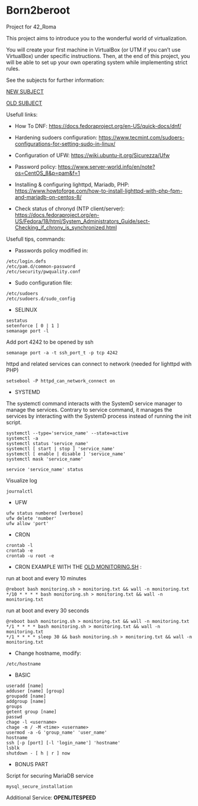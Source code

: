 # Born2beroot
Project for 42_Roma

This project aims to introduce you to the wonderful world of virtualization.

You will create your first machine in VirtualBox (or UTM if you can’t use VirtualBox) under specific instructions. Then, at the end of this project, you will be able to set up your own operating system while implementing strict rules.

See the subjects for further information:

[NEW SUBJECT](Resources/Born2beroot_en_subject_3_2.pdf)

[OLD SUBJECT](Resources/Born2beroot_en.subject_OLD.pdf)

Usefull links:

- How To DNF:
https://docs.fedoraproject.org/en-US/quick-docs/dnf/

- Hardening sudoers configuration:
https://www.tecmint.com/sudoers-configurations-for-setting-sudo-in-linux/

- Configuration of UFW:
https://wiki.ubuntu-it.org/Sicurezza/Ufw

- Password policy:
https://www.server-world.info/en/note?os=CentOS_8&p=pam&f=1

- Installing & configuring lighttpd, Mariadb, PHP:
https://www.howtoforge.com/how-to-install-lighttpd-with-php-fpm-and-mariadb-on-centos-8/

- Check status of chronyd (NTP client/server):
https://docs.fedoraproject.org/en-US/Fedora/18/html/System_Administrators_Guide/sect-Checking_if_chrony_is_synchronized.html

Usefull tips, commands:

- Passwords policy modified in:
```
/etc/login.defs
/etc/pam.d/common-password
/etc/security/pwquality.conf
```
- Sudo configuration file:
```
/etc/sudoers
/etc/sudoers.d/sudo_config
```

- SELINUX
```
sestatus
setenforce [ 0 | 1 ]
semanage port -l
```
Add port 4242 to be opened by ssh
```
semanage port -a -t ssh_port_t -p tcp 4242
```
httpd and related services can connect to network
(needed for lighttpd with PHP)
```
setsebool -P httpd_can_network_connect on
```

- SYSTEMD

The systemctl command interacts with the SystemD service manager to manage the services. Contrary to service command, it manages the services by interacting with the SystemD process instead of running the init script.

```
systemctl --type='service_name' --state=active
systemctl -a
systemctl status 'service_name'
systemctl [ start | stop ] 'service_name'
systemctl [ enable | disable ] 'service_name'
systemctl mask 'service_name'
```
```
service 'service_name' status
```
Visualize log
```
journalctl
```

- UFW
```
ufw status numbered [verbose]
ufw delete 'number'
ufw allow 'port'
```
- CRON
```
crontab -l
crontab -e
crontab -u root -e
```

- CRON EXAMPLE WITH THE [OLD MONITORING.SH](monitoring_OLD.sh) :

run at boot and every 10 minutes
```
@reboot bash monitoring.sh > monitoring.txt && wall -n monitoring.txt
*/10 * * * * bash monitoring.sh > monitoring.txt && wall -n monitoring.txt
```

run at boot and every 30 seconds
```
@reboot bash monitoring.sh > monitoring.txt && wall -n monitoring.txt
*/1 * * * * bash monitoring.sh > monitoring.txt && wall -n monitoring.txt
*/1 * * * * sleep 30 && bash monitoring.sh > monitoring.txt && wall -n monitoring.txt
```

- Change hostname, modify:
```
/etc/hostname
```

- BASIC
```
useradd [name]
adduser [name] [group]
groupadd [name]
addgroup [name]
groups
getent group [name]
passwd
chage -l <username>
chage -m / -M <time> <username>
usermod -a -G 'group_name' 'user_name'
hostname
ssh [-p [port] [-l 'login_name'] 'hostname'
lsblk
shutdown - [ h | r ] now
```

- BONUS PART

Script for securing MariaDB service
```
mysql_secure_installation
```

Additional Service: **OPENLITESPEED**
